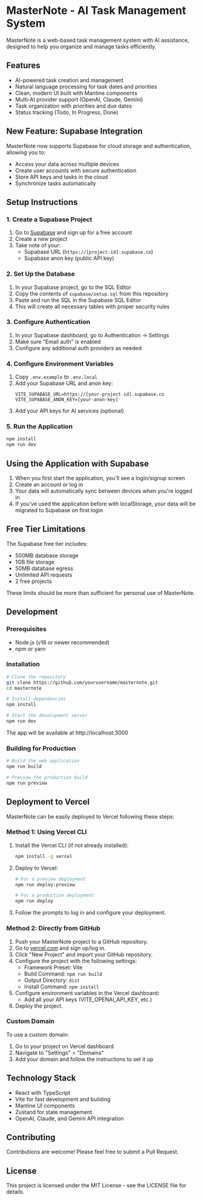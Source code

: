 # MasterNote - AI Task Management System

MasterNote is a web-based task management system with AI assistance, designed to help you organize and manage tasks efficiently.

## Features

- AI-powered task creation and management
- Natural language processing for task dates and priorities
- Clean, modern UI built with Mantine components
- Multi-AI provider support (OpenAI, Claude, Gemini)
- Task organization with priorities and due dates
- Status tracking (Todo, In Progress, Done)

## New Feature: Supabase Integration

MasterNote now supports Supabase for cloud storage and authentication, allowing you to:
- Access your data across multiple devices
- Create user accounts with secure authentication
- Store API keys and tasks in the cloud
- Synchronize tasks automatically

## Setup Instructions

### 1. Create a Supabase Project

1. Go to [Supabase](https://supabase.com/) and sign up for a free account
2. Create a new project
3. Take note of your:
   - Supabase URL (`https://[project-id].supabase.co`)
   - Supabase anon key (public API key)

### 2. Set Up the Database

1. In your Supabase project, go to the SQL Editor
2. Copy the contents of `supabase/setup.sql` from this repository
3. Paste and run the SQL in the Supabase SQL Editor
4. This will create all necessary tables with proper security rules

### 3. Configure Authentication

1. In your Supabase dashboard, go to Authentication → Settings
2. Make sure "Email auth" is enabled
3. Configure any additional auth providers as needed

### 4. Configure Environment Variables

1. Copy `.env.example` to `.env.local`
2. Add your Supabase URL and anon key:
   ```
   VITE_SUPABASE_URL=https://[your-project-id].supabase.co
   VITE_SUPABASE_ANON_KEY=[your-anon-key]
   ```
3. Add your API keys for AI services (optional)

### 5. Run the Application

```bash
npm install
npm run dev
```

## Using the Application with Supabase

1. When you first start the application, you'll see a login/signup screen
2. Create an account or log in
3. Your data will automatically sync between devices when you're logged in
4. If you've used the application before with localStorage, your data will be migrated to Supabase on first login

## Free Tier Limitations

The Supabase free tier includes:
- 500MB database storage
- 1GB file storage
- 50MB database egress
- Unlimited API requests
- 2 free projects

These limits should be more than sufficient for personal use of MasterNote.

## Development

### Prerequisites

- Node.js (v18 or newer recommended)
- npm or yarn

### Installation

```bash
# Clone the repository
git clone https://github.com/yourusername/masternote.git
cd masternote

# Install dependencies
npm install

# Start the development server
npm run dev
```

The app will be available at http://localhost:3000

### Building for Production

```bash
# Build the web application
npm run build

# Preview the production build
npm run preview
```

## Deployment to Vercel

MasterNote can be easily deployed to Vercel following these steps:

### Method 1: Using Vercel CLI

1. Install the Vercel CLI (if not already installed):
   ```bash
   npm install -g vercel
   ```

2. Deploy to Vercel:
   ```bash
   # For a preview deployment
   npm run deploy:preview
   
   # For a production deployment
   npm run deploy
   ```

3. Follow the prompts to log in and configure your deployment.

### Method 2: Directly from GitHub

1. Push your MasterNote project to a GitHub repository.
2. Go to [vercel.com](https://vercel.com) and sign up/log in.
3. Click "New Project" and import your GitHub repository.
4. Configure the project with the following settings:
   - Framework Preset: Vite
   - Build Command: `npm run build`
   - Output Directory: `dist`
   - Install Command: `npm install`
5. Configure environment variables in the Vercel dashboard:
   - Add all your API keys (VITE_OPENAI_API_KEY, etc.)
6. Deploy the project.

### Custom Domain

To use a custom domain:
1. Go to your project on Vercel dashboard
2. Navigate to "Settings" > "Domains"
3. Add your domain and follow the instructions to set it up

## Technology Stack

- React with TypeScript
- Vite for fast development and building
- Mantine UI components
- Zustand for state management
- OpenAI, Claude, and Gemini API integration

## Contributing

Contributions are welcome! Please feel free to submit a Pull Request.

## License

This project is licensed under the MIT License - see the LICENSE file for details. 